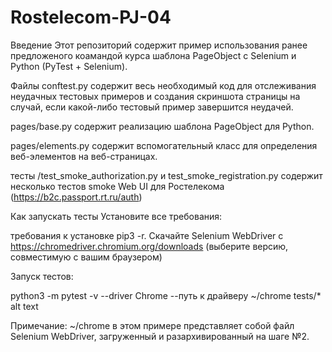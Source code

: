 ﻿# Rostelecom-PJ-04
Введение
Этот репозиторий содержит пример использования ранее предложеного коамандой курса шаблона PageObject с Selenium и Python (PyTest + Selenium).

Файлы
conftest.py содержит весь необходимый код для отслеживания неудачных тестовых примеров и создания скриншота страницы на случай, если какой-либо тестовый пример завершится неудачей.

pages/base.py содержит реализацию шаблона PageObject для Python.

pages/elements.py содержит вспомогательный класс для определения веб-элементов на веб-страницах.

тесты /test_smoke_authorization.py и test_smoke_registration.py содержит несколько тестов smoke Web UI для Ростелекома (https://b2c.passport.rt.ru/auth)

Как запускать тесты
Установите все требования:

требования к установке pip3 -r.
Скачайте Selenium WebDriver с https://chromedriver.chromium.org/downloads (выберите версию, совместимую с вашим браузером)

Запуск тестов:

python3 -m pytest -v --driver Chrome --путь к драйверу ~/chrome tests/*
alt text

Примечание: ~/chrome в этом примере представляет собой файл Selenium WebDriver, загруженный и разархивированный на шаге №2.
